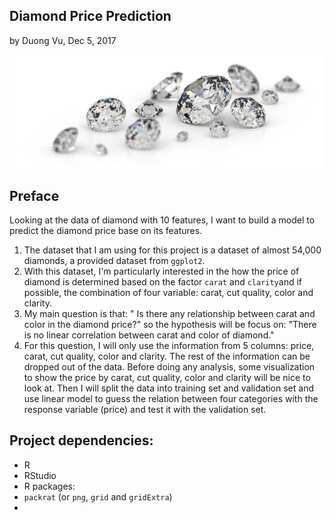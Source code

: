 ## Diamond Price Prediction

by Duong Vu, Dec 5, 2017

![teenager_money](/doc/img/dia.jpg)

## Preface

Looking at the data of diamond with 10 features, I want to build a model to predict the diamond price base on its features.

1. The dataset that I am using for this project is a dataset of almost 54,000 diamonds, a provided dataset from `ggplot2`.
2. With this dataset, I'm particularly interested in the how the price of diamond is determined based on the factor `carat` and `clarity`and if possible, the combination of four variable: carat, cut quality, color and clarity.
3. My main question is that: " Is there any relationship between carat and color in the diamond price?" so the hypothesis will be focus on: "There is no linear correlation between carat and color of diamond."
4. For this question, I will only use the information from 5 columns: price, carat, cut quality, color and clarity. The rest of the information can be dropped out of the data. Before doing any analysis, some visualization to show the price by carat, cut quality, color and clarity will be nice to look at. Then I will split the data into training set and validation set and use linear model to guess the relation between four categories with the response variable (price) and test it with the validation set. 






## Project dependencies:

- R
- RStudio
- R packages:
- `packrat` (or `png`, `grid` and `gridExtra`)
- ​